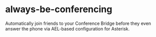 # always-be-conferencing
Automatically join friends to your Conference Bridge before they even answer the phone via AEL-based configuration for Asterisk.
